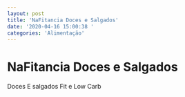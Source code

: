 ```yaml
---
layout: post
title: 'NaFitancia Doces e Salgados'
date: '2020-04-16 15:00:38 '
categories: 'Alimentação'
---
```


# NaFitancia Doces e Salgados

Doces E salgados Fit e Low Carb 
